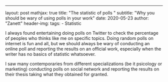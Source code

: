 ---
layout:     post
mathjax:    true
title:      "The statistic of polls "
subtitle:   "Why you should be wary of using polls in your work"
date:       2020-05-23
author:     "Zanett"
header-img: 
tags:
    - Statistic
    
    
I always found entertaining doing polls on Twitter to check the percentage of peoples who thinks like me on specific topics. 
Doing random polls on internet is fun and all, but we should always be wary of conducting an online poll and reporting the results on
an official work, especially when the writer has no basics of statistic whatsoever.

I saw many contemporaries from different specializations (be it psicology or marketing) conducting polls on social network and reporting 
the results on their thesis taking what they obtained for granted. 
